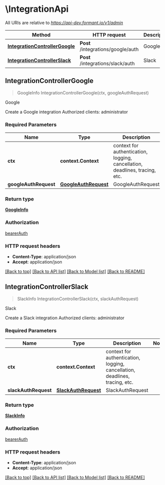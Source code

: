 # \IntegrationApi

All URIs are relative to *https://api-dev.formant.io/v1/admin*

Method | HTTP request | Description
------------- | ------------- | -------------
[**IntegrationControllerGoogle**](IntegrationApi.md#IntegrationControllerGoogle) | **Post** /integrations/google/auth | Google
[**IntegrationControllerSlack**](IntegrationApi.md#IntegrationControllerSlack) | **Post** /integrations/slack/auth | Slack



## IntegrationControllerGoogle

> GoogleInfo IntegrationControllerGoogle(ctx, googleAuthRequest)

Google

Create a Google integration Authorized clients: administrator

### Required Parameters


Name | Type | Description  | Notes
------------- | ------------- | ------------- | -------------
**ctx** | **context.Context** | context for authentication, logging, cancellation, deadlines, tracing, etc.
**googleAuthRequest** | [**GoogleAuthRequest**](GoogleAuthRequest.md)| GoogleAuthRequest | 

### Return type

[**GoogleInfo**](GoogleInfo.md)

### Authorization

[bearerAuth](../README.md#bearerAuth)

### HTTP request headers

- **Content-Type**: application/json
- **Accept**: application/json

[[Back to top]](#) [[Back to API list]](../README.md#documentation-for-api-endpoints)
[[Back to Model list]](../README.md#documentation-for-models)
[[Back to README]](../README.md)


## IntegrationControllerSlack

> SlackInfo IntegrationControllerSlack(ctx, slackAuthRequest)

Slack

Create a Slack integration Authorized clients: administrator

### Required Parameters


Name | Type | Description  | Notes
------------- | ------------- | ------------- | -------------
**ctx** | **context.Context** | context for authentication, logging, cancellation, deadlines, tracing, etc.
**slackAuthRequest** | [**SlackAuthRequest**](SlackAuthRequest.md)| SlackAuthRequest | 

### Return type

[**SlackInfo**](SlackInfo.md)

### Authorization

[bearerAuth](../README.md#bearerAuth)

### HTTP request headers

- **Content-Type**: application/json
- **Accept**: application/json

[[Back to top]](#) [[Back to API list]](../README.md#documentation-for-api-endpoints)
[[Back to Model list]](../README.md#documentation-for-models)
[[Back to README]](../README.md)

